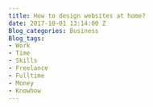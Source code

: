 ```yaml
---
title: How to design websites at home?
date: 2017-10-01 13:14:00 Z
Blog_categories: Business
Blog_tags:
- Work
- Time
- Skills
- Freelance
- Fulltime
- Money
- Knowhow
---
```



